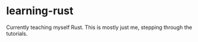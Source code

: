 # learning-rust
Currently teaching myself Rust. This is mostly just me, stepping through the tutorials.
